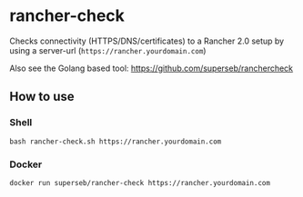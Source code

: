 # rancher-check

Checks connectivity (HTTPS/DNS/certificates) to a Rancher 2.0 setup by using a server-url (`https://rancher.yourdomain.com`)

Also see the Golang based tool: https://github.com/superseb/ranchercheck

## How to use

### Shell

```
bash rancher-check.sh https://rancher.yourdomain.com
```

### Docker

```
docker run superseb/rancher-check https://rancher.yourdomain.com
```
